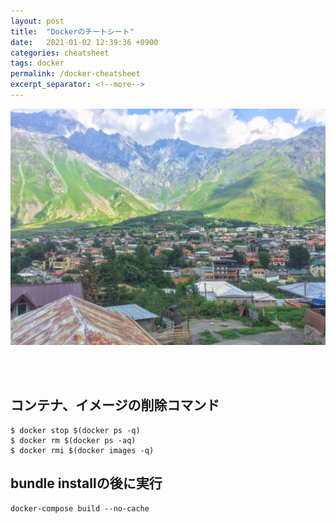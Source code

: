 ```yaml
---
layout: post
title:  "Dockerのチートシート"
date:   2021-01-02 12:39:36 +0900
categories: cheatsheet
tags: docker
permalink: /docker-cheatsheet
excerpt_separator: <!--more-->
---
```

![image here](/assets/img/thumbnail/ten.jpeg)
<!-- <div style="text-align: center;">
<img src="/assets/img/thumbnail/ten.jpeg" width="550px" height="400px">
</div> -->
<!--more-->
 

<br><br>

## コンテナ、イメージの削除コマンド


```bash:bash
$ docker stop $(docker ps -q)
$ docker rm $(docker ps -aq)
$ docker rmi $(docker images -q)
```



## bundle installの後に実行

```bash:bash
docker-compose build --no-cache
```





